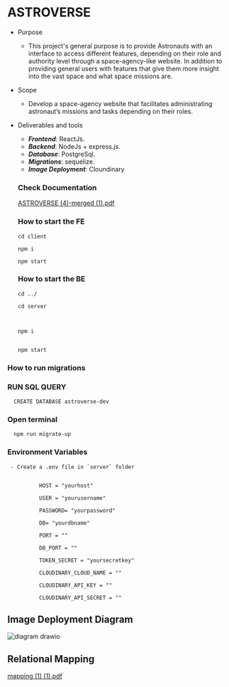 # ASTROVERSE
 - Purpose
 
    - This project's general purpose is to provide Astronauts with an interface to  access  different features, depending on their role and authority level through a space-agency-like website. In addition to providing general users with features that give them more insight into the vast space and what space missions are.
- Scope
    - Develop a space-agency website that facilitates administrating astronaut’s missions and tasks depending on their roles.

- Deliverables and tools

    - ***Frontend***: ReactJs.
    - ***Backend***: NodeJs + express.js.
    - ***Database***: PostgreSql.
    - ***Migrations***: sequelize.
    - ***Image Deployment***: Cloundinary
    
    
    ### Check Documentation
    [ASTROVERSE (4)-merged (1).pdf](https://github.com/sarahishamsaied/nasa-project/files/9995899/ASTROVERSE.4.-merged.1.pdf)
    
    ### How to start the FE
    
      cd client

      npm i
      
      npm start

    ### How to start the BE

      cd ../

      cd server
      
     

      npm i
      
      
      npm start
      
### How to run migrations
     
### RUN SQL QUERY
     
      CREATE DATABASE astroverse-dev
            
### Open terminal
     
      npm run migrate-up

      
 ### Environment Variables
     
     - Create a .env file in `server` folder
     
     
              HOST = "yourhost"

              USER = "yourusername"

              PASSWORD= "yourpassword"

              DB= "yourdbname"

              PORT = ""

              DB_PORT = ""

              TOKEN_SECRET = "yoursecretkey"
              
              CLOUDINARY_CLOUD_NAME = ""
              
              CLOUDINARY_API_KEY = ""
              
              CLOUDINARY_API_SECRET = ""

## Image Deployment Diagram
  ![diagram drawio](https://user-images.githubusercontent.com/71923204/210472229-0385dba0-4fd3-460c-bdca-719c5b7c2696.png)
  
## Relational Mapping
  [mapping (1) (1).pdf](https://github.com/sarahishamsaied/ASTROVERSE/files/10376345/mapping.1.1.pdf)



